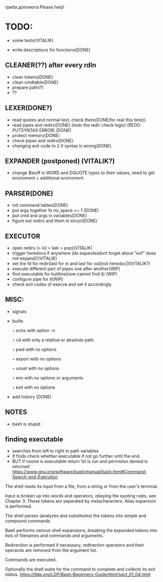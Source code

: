 треба допомога
Please help!



# TODO:

- some tests(VITALIK)

- write descriptions for functions(DONE)


## CLEANER(??) after every rdln
- clean tokens(DONE)
- clean cmdtable(DONE)
- prepare path(?)
- ??

## LEXER(DONE?)
-	read quotes and normal text, check them(DONE(for real this time))
-	read pipes and redirs(DONE) (redo the redir check logic) (REDO PUTSYNTAX ERROR) (DONE)
-	protect memory(DONE)
-	check pipes and redirs(DONE)
-   changing exit code to 2 if syntax is wrong(DONE)

## EXPANDER (postponed) (VITALIK?)
- change $stuff in WORD and DQUOTE types to their values, need to get enviroment + additional enviroment

## PARSER(DONE)
- init command tables(DONE)
- put args together fo no_space == 1 (DONE)
- put cmd and args in variables(DONE)
- figure out redirs and them in struct(DONE)


 ## EXECUTOR
- open redirs (> lol > kek > pop)(VITALIK)
- trigger heredocs if anywhere (do expands(dont forget about "eof" does not expand))(VITALIK)
- set the fd for redir(last for in and last for out[not heredoc])(VITALIK?)
- execute different part of pipes one after another(WIP)
- find executable for builtins(now cannot find it) (WIP)
- configure pipe for it(WIP)
- check exit codes of execve and set it accordingly



## MISC:

- signals

- builts

    ◦ echo with option -n

    ◦ cd with only a relative or absolute path

    ◦ pwd with no options

    ◦ export with no options

    ◦ unset with no options

    ◦ env with no options or arguments

    ◦ exit with no options

- add history (DONE)



## NOTES
- bash is stupid
## finding executable
- searches from left to right in path variables
- if finds check whether executable if not go further until the end. 
- BUT if noone is executable return 1st is run and permision denied is returned
https://www.gnu.org/software/bash/manual/bash.html#Command-Search-and-Execution

The shell reads its input from a file, from a string or from the user's terminal.

Input is broken up into words and operators, obeying the quoting rules, see Chapter 3. These tokens are separated by metacharacters. Alias expansion is performed.

The shell parses (analyzes and substitutes) the tokens into simple and compound commands.

Bash performs various shell expansions, breaking the expanded tokens into lists of filenames and commands and arguments.

Redirection is performed if necessary, redirection operators and their operands are removed from the argument list.

Commands are executed.

Optionally the shell waits for the command to complete and collects its exit status.
https://tldp.org/LDP/Bash-Beginners-Guide/html/sect_01_04.html

